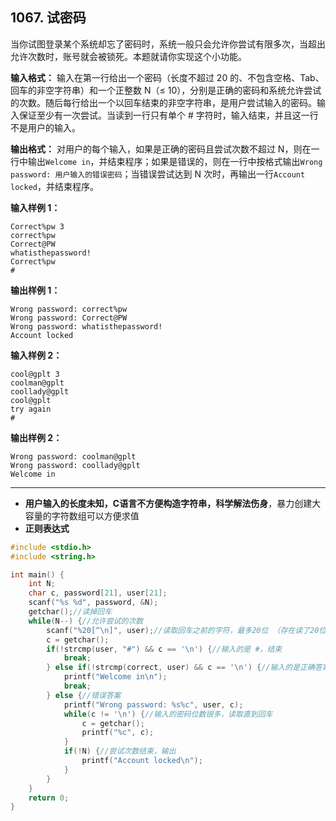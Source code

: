 ﻿## 1067. 试密码
当你试图登录某个系统却忘了密码时，系统一般只会允许你尝试有限多次，当超出允许次数时，账号就会被锁死。本题就请你实现这个小功能。

**输入格式：**
输入在第一行给出一个密码（长度不超过 20 的、不包含空格、Tab、回车的非空字符串）和一个正整数 N（≤ 10），分别是正确的密码和系统允许尝试的次数。随后每行给出一个以回车结束的非空字符串，是用户尝试输入的密码。输入保证至少有一次尝试。当读到一行只有单个 # 字符时，输入结束，并且这一行不是用户的输入。

**输出格式：**
对用户的每个输入，如果是正确的密码且尝试次数不超过 N，则在一行中输出`Welcome in`，并结束程序；如果是错误的，则在一行中按格式输出`Wrong password: 用户输入的错误密码`；当错误尝试达到 N 次时，再输出一行`Account locked`，并结束程序。

**输入样例 1：**
```
Correct%pw 3  
correct%pw  
Correct@PW  
whatisthepassword!  
Correct%pw  
#
```

**输出样例 1：**
```
Wrong password: correct%pw
Wrong password: Correct@PW
Wrong password: whatisthepassword!
Account locked
```

**输入样例 2：**
```
cool@gplt 3
coolman@gplt
coollady@gplt
cool@gplt
try again
#
```

**输出样例 2：**
```
Wrong password: coolman@gplt
Wrong password: coollady@gplt
Welcome in
```

---
- **用户输入的长度未知，C语言不方便构造字符串，科学解法伤身**，暴力创建大容量的字符数组可以方便求值
- **正则表达式**

```c
#include <stdio.h>
#include <string.h>

int main() {
    int N;
    char c, password[21], user[21];
    scanf("%s %d", password, &N); 
    getchar();//读掉回车 
    while(N--) {//允许尝试的次数 
        scanf("%20[^\n]", user);//读取回车之前的字符，最多20位 （存在读了20位，还没有读完输入的情况） 
        c = getchar();
        if(!strcmp(user, "#") && c == '\n') {//输入的是 #，结束 
            break;
        } else if(!strcmp(correct, user) && c == '\n') {//输入的是正确答案，结束 
            printf("Welcome in\n");
            break;
        } else {//错误答案
            printf("Wrong password: %s%c", user, c);
            while(c != '\n') {//输入的密码位数很多，读取直到回车 
            	c = getchar();
            	printf("%c", c);
			}
            if(!N) {//尝试次数结束，输出 
				printf("Account locked\n");
			} 
        }
    }
    return 0;
}
```